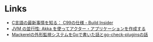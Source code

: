# Links

* [C言語の最新事情を知る： C99の仕様 - Build Insider](http://www.buildinsider.net/language/clang/01)
* [JVM の並行性: Akka を使ってアクター・アプリケーションを作成する](http://www.ibm.com/developerworks/jp/java/library/j-jvmc6/?cmp=ibmsocial&cpb=dwjav&ccy=jp&csr=dwtwja101615&ce=ism0434&ct=is&cm=h&cr=crossbrand)
* [Mackerelの外形監視システムをGoで書いた話とgo-check-pluginsの話](http://songmu.github.io/slides/go-all-stars/#0)
